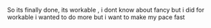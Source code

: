 So its finally done, its workable , i dont know about fancy but i did for workable
i wanted to do more but i want to make my pace fast